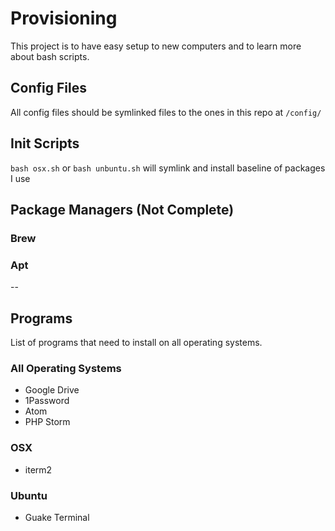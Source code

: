 # Provisioning
This project is to have easy setup to new computers and to learn more about bash scripts.

## Config Files
All config files should be symlinked files to the ones in this repo at `/config/`

## Init Scripts
`bash osx.sh` or `bash unbuntu.sh` will symlink and install baseline of packages I use

## Package Managers (Not Complete)

### Brew


### Apt

--

## Programs
List of programs that need to install on all operating systems.

### All Operating Systems
* Google Drive
* 1Password
* Atom
* PHP Storm


### OSX
* iterm2


### Ubuntu
* Guake Terminal
